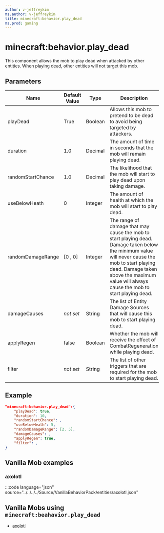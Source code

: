 ```yaml
---
author: v-jeffreykim
ms.author: v-jeffreykim
title: minecraft:behavior.play_dead
ms.prod: gaming
---
```


# minecraft:behavior.play_dead

This component allows the mob to play dead when attacked by other entities. When playing dead, other entities will not target this mob.

## Parameters

|Name |Default Value  |Type  |Description  |
|---------|---------|---------|---------|
| playDead | True | Boolean | Allows this mob to pretend to be dead to avoid being targeted by attackers. |
| duration | 1.0 | Decimal | The amount of time in seconds that the mob will remain playing dead. |
| randomStartChance | 1.0 | Decimal | The likelihood that the mob will start to play dead upon taking damage. |
| useBelowHeath | 0 | Integer | The amount of health at which the mob will start to play dead. |
| randomDamageRange | [0 , 0] | Integer | The range of damage that may cause the mob to start playing dead. Damage taken below the minimum value will never cause the mob to start playing dead. Damage taken above the maximum value will always cause the mob to start playing dead. |
| damageCauses | *not set* | String | The list of Entity Damage Sources that will cause this mob to start playing dead. |
| applyRegen | false | Boolean | Whether the mob will receive the effect of CombatRegeneration while playing dead. |
| filter | *not set* | String | The list of other triggers that are required for the mob to start playing dead. |

## Example

```json
"minecraft:behavior.play_dead":{
    "playDead": true,
    "duration": 10,
    "randomStartChance": ,
    "useBelowHeath": 5,
    "randomDamageRange": [2, 5],
    "damageCauses": ,
    "applyRegen": true,
    "filter": ,
}
```

## Vanilla Mob examples

### axolotl

:::code language="json" source="../../../../Source/VanillaBehaviorPack/entities/axolotl.json"

## Vanilla Mobs using `minecraft:beahavior.play_dead`

- [axolotl](Source/VanilliaBehaviorPack_Snippets/entities/axolotl.json)
